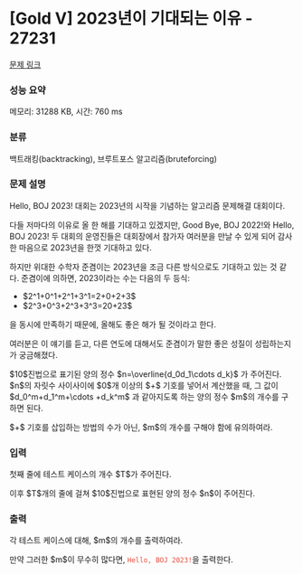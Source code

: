 # [Gold V] 2023년이 기대되는 이유 - 27231 

[문제 링크](https://www.acmicpc.net/problem/27231) 

### 성능 요약

메모리: 31288 KB, 시간: 760 ms

### 분류

백트래킹(backtracking), 브루트포스 알고리즘(bruteforcing)

### 문제 설명

<p>Hello, BOJ 2023! 대회는 2023년의 시작을 기념하는 알고리즘 문제해결 대회이다.</p>

<p>다들 저마다의 이유로 올 한 해를 기대하고 있겠지만, Good Bye, BOJ 2022!와 Hello, BOJ 2023! 두 대회의 운영진들은 대회장에서 참가자 여러분을 만날 수 있게 되어 감사한 마음으로 2023년을 한껏 기대하고 있다.</p>

<p>하지만 위대한 수학자 준겸이는 2023년을 조금 다른 방식으로도 기대하고 있는 것 같다. 준겸이에 의하면, 2023이라는 수는 다음의 두 등식:</p>

<ul>
	<li>$2^1+0^1+2^1+3^1=2+0+2+3$</li>
	<li>$2^3+0^3+2^3+3^3=20+23$</li>
</ul>

<p>을 동시에 만족하기 때문에, 올해도 좋은 해가 될 것이라고 한다.</p>

<p>여러분은 이 얘기를 듣고, 다른 연도에 대해서도 준겸이가 말한 좋은 성질이 성립하는지가 궁금해졌다.</p>

<p>$10$진법으로 표기된 양의 정수 $n=\overline{d_0d_1\cdots d_k}$ 가 주어진다. $n$의 자릿수 사이사이에 $0$개 이상의 $+$ 기호를 넣어서 계산했을 때, 그 값이 $d_0^m+d_1^m+\cdots +d_k^m$ 과 같아지도록 하는 양의 정수 $m$의 개수를 구하면 된다. </p>

<p>$+$ 기호를 삽입하는 방법의 수가 아닌, $m$의 개수를 구해야 함에 유의하여라. </p>

### 입력 

 <p>첫째 줄에 테스트 케이스의 개수 $T$가 주어진다.</p>

<p>이후 $T$개의 줄에 걸쳐 $10$진법으로 표현된 양의 정수 $n$이 주어진다.</p>

### 출력 

 <p>각 테스트 케이스에 대해, $m$의 개수를 출력하여라.</p>

<p>만약 그러한 $m$이 무수히 많다면, <span style="color:#e74c3c;"><code>Hello, BOJ 2023!</code></span>을 출력한다.</p>

